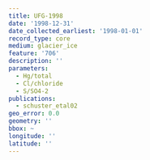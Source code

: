 ```yaml
---
title: UFG-1998
date: '1998-12-31'
date_collected_earliest: '1998-01-01'
record_type: core
medium: glacier_ice
feature: '706'
description: ''
parameters:
  - Hg/total
  - Cl/chloride
  - S/SO4-2
publications:
  - schuster_etal02
geo_error: 0.0
geometry: ''
bbox: ~
longitude: ''
latitude: ''
---
```

